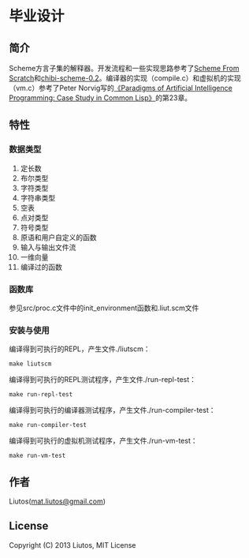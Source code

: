# 毕业设计

## 简介

Scheme方言子集的解释器。开发流程和一些实现思路参考了[Scheme From Scratch](http://michaux.ca/articles/scheme-from-scratch-introduction)和[chibi-scheme-0.2](http://synthcode.com/wiki/chibi-scheme)。编译器的实现（compile.c）和虚拟机的实现（vm.c）参考了Peter Norvig写的[《Paradigms of Artificial Intelligence Programming: Case Study in Common Lisp》](http://norvig.com/paip.html)的第23章。

## 特性

### 数据类型

1. 定长数
2. 布尔类型
3. 字符类型
4. 字符串类型
5. 空表
6. 点对类型
7. 符号类型
8. 原语和用户自定义的函数
9. 输入与输出文件流
10. 一维向量
11. 编译过的函数

### 函数库

参见src/proc.c文件中的init\_environment函数和.liut.scm文件

### 安装与使用

编译得到可执行的REPL，产生文件./liutscm：

    make liutscm

编译得到可执行的REPL测试程序，产生文件./run-repl-test：

    make run-repl-test

编译得到可执行的编译器测试程序，产生文件./run-compiler-test：

    make run-compiler-test

编译得到可执行的虚拟机测试程序，产生文件./run-vm-test：

    make run-vm-test

## 作者

Liutos(<mat.liutos@gmail.com>)

## License

Copyright (C) 2013 Liutos, MIT License
